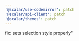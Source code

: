 ```yaml
---
'@scalar/use-codemirror': patch
'@scalar/api-client': patch
'@scalar/themes': patch
---
```


fix: sets selection style properly"
